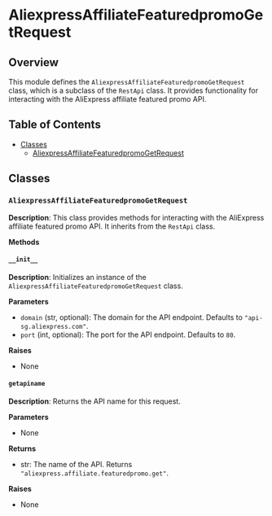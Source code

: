 # AliexpressAffiliateFeaturedpromoGetRequest

## Overview

This module defines the `AliexpressAffiliateFeaturedpromoGetRequest` class, which is a subclass of the `RestApi` class. It provides functionality for interacting with the AliExpress affiliate featured promo API.

## Table of Contents

* [Classes](#classes)
    * [AliexpressAffiliateFeaturedpromoGetRequest](#aliexpressaffiliatefeaturedpromogetrequest)

## Classes

### `AliexpressAffiliateFeaturedpromoGetRequest`

**Description**: This class provides methods for interacting with the AliExpress affiliate featured promo API. It inherits from the `RestApi` class.

**Methods**

#### `__init__`

**Description**: Initializes an instance of the `AliexpressAffiliateFeaturedpromoGetRequest` class.

**Parameters**

- `domain` (str, optional): The domain for the API endpoint. Defaults to `"api-sg.aliexpress.com"`.
- `port` (int, optional): The port for the API endpoint. Defaults to `80`.

**Raises**

- None

#### `getapiname`

**Description**: Returns the API name for this request.

**Parameters**

- None

**Returns**

- str: The name of the API.  Returns `"aliexpress.affiliate.featuredpromo.get"`.

**Raises**

- None
